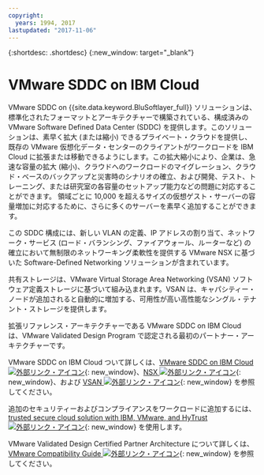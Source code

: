 ```yaml
---
copyright:
  years: 1994, 2017
lastupdated: "2017-11-06"
---
```


{:shortdesc: .shortdesc}
{:new_window: target="_blank"}


# VMware SDDC on IBM Cloud

VMware SDDC on {{site.data.keyword.BluSoftlayer_full}} ソリューションは、標準化されたフォーマットとアーキテクチャーで構築されている、構成済みの VMware Software Defined Data Center (SDDC) を提供します。このソリューションは、素早く拡大 (または縮小) できるプライベート・クラウドを提供し、既存の VMware 仮想化データ・センターのクライアントがワークロードを IBM Cloud に拡張または移動できるようにします。この拡大縮小により、企業は、急速な容量の拡大 (縮小)、クラウドへのワークロードのマイグレーション、クラウド・ベースのバックアップと災害時のシナリオの確立、および開発、テスト、トレーニング、または研究室の各容量のセットアップ能力などの問題に対応することができます。 <!--By exploiting the operational benefits and agility of IBM Cloud with the ability to expand or contract the environment to meet the business needs.--> 領域ごとに 10,000 を超えるサイズの仮想ゲスト・サーバーの容量増加に対応するために、さらに多くのサーバーを素早く追加することができます。

この SDDC 構成には、新しい VLAN の定義、IP アドレスの割り当て、ネットワーク・サービス (ロード・バランシング、ファイアウォール、ルーターなど) の確立において無制限のネットワーキング柔軟性を提供する VMware NSX に基づいた Software-Defined Networking ソリューションが含まれています。

共有ストレージは、VMware Virtual Storage Area Networking (VSAN) ソフトウェア定義ストレージに基づいて組み込まれます。VSAN は、キャパシティー・ノードが追加されると自動的に増加する、可用性が高い高性能なシングル・テナント・ストレージを提供します。

拡張リファレンス・アーキテクチャーである VMware SDDC on IBM Cloud は、VMware Validated Design Program で認定される最初のパートナー・アーキテクチャーです。

VMware SDDC on IBM Cloud ついて詳しくは、[VMware SDDC on IBM Cloud ![外部リンク・アイコン](../../icons/launch-glyph.svg "外部リンク・アイコン")](http://wpc.c320.edgecastcdn.net/00C320/VMware%20SDDC%20on%20IBM%20Cloud%20-%20Advanced%20v1.1.pdf){: new_window}、[NSX ![外部リンク・アイコン](../../icons/launch-glyph.svg "外部リンク・アイコン")](https://www.vmware.com/products/nsx){: new_window}、および [VSAN ![外部リンク・アイコン](../../icons/launch-glyph.svg "外部リンク・アイコン")](https://www.vmware.com/products/virtual-san){: new_window} を参照してください。

追加のセキュリティーおよびコンプライアンスをワークロードに追加するには、[trusted secure cloud solution with IBM, VMware, and HyTrust ![外部リンク・アイコン](../../icons/launch-glyph.svg "外部リンク・アイコン")](http://wpc.c320.edgecastcdn.net/00C320/DeploymentGuide_IBM_Intel_HyTrust_VMware_v1%200.pdf){: new_window} を使用します。

VMware Validated Design Certified Partner Architecture について詳しくは、[VMware Compatibility Guide ![外部リンク・アイコン](../../icons/launch-glyph.svg "外部リンク・アイコン")](http://www.vmware.com/resources/compatibility/vcl/cpa.php){: new_window} を参照してください。 
